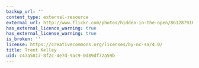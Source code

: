```yaml
---
backup_url: ''
content_type: external-resource
external_url: http://www.flickr.com/photos/hidden-in-the-open/8612879161/in/photolist-e86fUz-e4vTXD-9AxZ5k-85EKuT-73Ti3M-5zudsY-52gFW3-6DwK4C-8VZjHB-7VNEV7-5C1t8t-8eFecm-3bqxfT-6AxsbZ-3bqxsn-at9XM-dTfJoz-6DwHzA-e7biMP-8f2CE6-6diTw-onE36n-73DcAf-7bXpv-5vihQf-ek8SPE-5C29bt-bWCide-fPQkBK-4FEVyG-fQ7SpQ-9pL8jy-hbCT-7RhXNy-9Svsdx-fPQk8M-pWrAPh-eWhRMD-dpjm2-fPQksn-fPQkuD-9pToKF-55u6Kg-p2NBMx-8GQFHy-9pGP8D-9XJBZF-55yhFJ-fQ7SdJ-6iG8RA
has_external_licence_warning: true
has_external_license_warning: true
is_broken: ''
license: https://creativecommons.org/licenses/by-nc-sa/4.0/
title: Trent Kelley
uid: c47a5817-8f2c-4e7d-9ac9-0d89df72a59b
---
```

